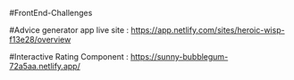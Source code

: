 ﻿#FrontEnd-Challenges
 
 
 #Advice generator app live site : https://app.netlify.com/sites/heroic-wisp-f13e28/overview

#Interactive Rating Component : https://sunny-bubblegum-72a5aa.netlify.app/
